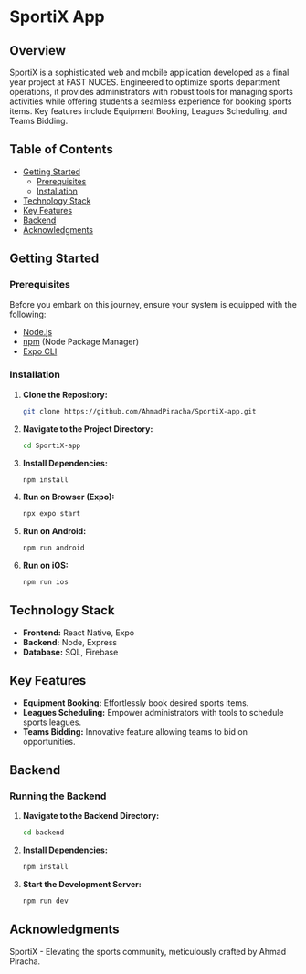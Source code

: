 # SportiX App

## Overview

SportiX is a sophisticated web and mobile application developed as a final year project at FAST NUCES. Engineered to optimize sports department operations, it provides administrators with robust tools for managing sports activities while offering students a seamless experience for booking sports items. Key features include Equipment Booking, Leagues Scheduling, and Teams Bidding.

## Table of Contents

- [Getting Started](#getting-started)
  - [Prerequisites](#prerequisites)
  - [Installation](#installation)
- [Technology Stack](#technology-stack)
- [Key Features](#key-features)
- [Backend](#backend)
- [Acknowledgments](#acknowledgments)

## Getting Started

### Prerequisites

Before you embark on this journey, ensure your system is equipped with the following:

- [Node.js](https://nodejs.org/)
- [npm](https://www.npmjs.com/) (Node Package Manager)
- [Expo CLI](https://docs.expo.dev/workflow/expo-cli/)

### Installation

1. **Clone the Repository:**

   ```bash
   git clone https://github.com/AhmadPiracha/SportiX-app.git
   ```

2. **Navigate to the Project Directory:**

   ```bash
   cd SportiX-app
   ```

3. **Install Dependencies:**

   ```bash
   npm install
   ```

4. **Run on Browser (Expo):**

   ```bash
   npx expo start
   ```

5. **Run on Android:**

   ```bash
   npm run android
   ```

6. **Run on iOS:**

   ```bash
   npm run ios
   ```

## Technology Stack

- **Frontend:** React Native, Expo
- **Backend:** Node, Express
- **Database:** SQL, Firebase

## Key Features

- **Equipment Booking:** Effortlessly book desired sports items.
- **Leagues Scheduling:** Empower administrators with tools to schedule sports leagues.
- **Teams Bidding:** Innovative feature allowing teams to bid on opportunities.

## Backend

### Running the Backend

1. **Navigate to the Backend Directory:**

   ```bash
   cd backend
   ```

2. **Install Dependencies:**

   ```bash
   npm install
   ```

3. **Start the Development Server:**

   ```bash
   npm run dev
   ```

## Acknowledgments

SportiX - Elevating the sports community, meticulously crafted by Ahmad Piracha.
